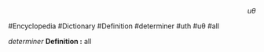 
<div align="right"><i>uθ</i></div>

#Encyclopedia #Dictionary #Definition #determiner #uth #uθ #all

*determiner*
**Definition :** all